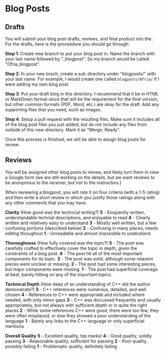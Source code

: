 # Blog Posts

## Drafts

You will submit your blog post drafts, reviews, and final product into the .  For the drafts, here is the proceedure you should go through:

**Step 1**: Create new branch to put your blog post in.  Name the branch with your last name followed by "_blogpost".  So my branch would be called "Ofria_blogpost".

**Step 2**: In your new brach, create a sub-directory under "blogposts/" with your last name.  For example, I would create one called `blogposts/Ofria/` if I were adding my own blog post.

**Step 3**: Put your draft blog in this directory.  I recommend that it be in HTML or MarkDown format since that will be the requirement for the final version, but other common formats (PDF, Word, etc.) are okay for the draft.  Add any supporting files that you need, such as images.

**Step 4**: Setup a pull request with the resulting files.  Make sure it includes all of the blog post files you just added, but do not include any files from outside of this new directory.  Mark it as "Merge: Ready".

Once this process is finished, we will be able to assign blog posts for review.

## Reviews

You will be assigned other blog posts to reivew, and likely turn them in view a Google form (we are still working on the details, but we want reviews to be anonymous to the receiver, but not to the instructors.)

When reviewing a blogpost, you will rate it on four criteria (with a 1-5 rating) and then write a short review in which you justify those ratings along with any other comments that you may have.

**Clarity** (How good was the technical writing?)
**5** - Eloquently written, understandable technial descriptions,  and enjoyable to read
**4** - Clearly written and relatively easy to understand
**3** - Mostly well written, but a few confusing portions (described below)
**2** - Confusing in many places, needs editing throughout
**1** - Unreadable and almost impossible to understand.

**Thoroughness** (How fully covered was the topic?)
**5** - The post was carefully crafted to effectively cover the topic in depth, given the constraints of a blog post.
**4** - The post hit all of the most important components for its topic.
**3** - The post was solid, although some relavent pieces were unclear or missing.
**2** - The post had some interesting pieces, but major components were missing.
**1** - The post had superficial coverage at best, barely hitting on any of the important topics.

**Technical Depth** (How deep of an understanding of C++ did the author demonstrate?)
**5** - C++ references were numerous, detailed, and well chosen
**4** - References to C++ were appropriate and included where needed, with only minor gaps
**3** - C++ was discussed frequently and usually appropriately, but not always with sufficient depth or in quite the right places
**2** - While some references C++ were good, there were too few, they were often misplaced, or else they showed a poor understanding of the language
**1** - Barely any links to the C++ language or only superficial mentions

**Overall Quality**
**5** - Excellent quality, top marks!
**4** - Good quality, solidly passing
**3** - Reasonable quality, sufficient for passing
**2** - Poor quality, possibly failing
**1** - Problematic quality, definitely failing

<!--
How would you rate the quality of your own review?
**5** - I feel like I am an expert in these topics and am fully confident in my review
**4** - I am comfortable with these topics and believe my review is solid
**3** - I am not completely comfortable in some of these topics, but still feel comfortable in my evaluation
**2** - I did not fully understand the topics in this blog post, but feel my evaluation is still useful, if not perfect
**1** - I felt like I was not able to produce a sufficiently informed review.
-->